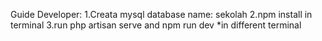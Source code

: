 Guide Developer:
1.Creata mysql database name: sekolah
2.npm install in terminal
3.run php artisan serve and npm run dev *in different terminal 
